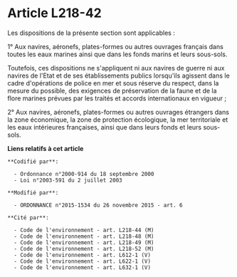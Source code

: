 # Article L218-42

Les dispositions de la présente section sont applicables :

1° Aux navires, aéronefs, plates-formes ou autres ouvrages français dans toutes les eaux marines ainsi que dans les fonds
marins et leurs sous-sols. 

Toutefois, ces dispositions ne s'appliquent ni aux navires de guerre ni aux navires de l'Etat et de ses établissements
publics lorsqu'ils agissent dans le cadre d'opérations de police en mer et sous réserve du respect, dans la mesure du
possible, des exigences de préservation de la faune et de la flore marines prévues par les traités et accords internationaux
en vigueur ;

2° Aux navires, aéronefs, plates-formes ou autres ouvrages étrangers dans la zone économique, la zone de protection
écologique, la mer territoriale et les eaux intérieures françaises, ainsi que dans leurs fonds et leurs sous-sols.

**Liens relatifs à cet article**

	**Codifié par**:

	  - Ordonnance n°2000-914 du 18 septembre 2000
	  - Loi n°2003-591 du 2 juillet 2003

	**Modifié par**:

	  - ORDONNANCE n°2015-1534 du 26 novembre 2015 - art. 6

	**Cité par**:

	  - Code de l'environnement - art. L218-44 (M)
	  - Code de l'environnement - art. L218-48 (M)
	  - Code de l'environnement - art. L218-49 (M)
	  - Code de l'environnement - art. L218-52 (M)
	  - Code de l'environnement - art. L612-1 (V)
	  - Code de l'environnement - art. L622-1 (V)
	  - Code de l'environnement - art. L632-1 (V)

